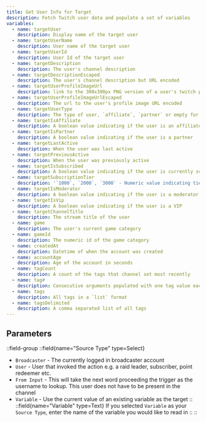 ```yaml
---
title: Get User Info for Target
description: Fetch Twitch user data and populate a set of variables
variables:
  - name: targetUser
    description: Display name of the target user
  - name: targetUserName
    description: User name of the target user
  - name: targetUserId
    description: User Id of the target user
  - name: targetDescription
    description: The user's channel description
  - name: targetDescriptionEscaped
    description: The user's channel description but URL encoded
  - name: targetUserProfileImageUrl
    description: link to the 300x300px PNG version of a user's twitch profile image
  - name: targetUserProfileImageUrlEscaped
    description: The url to the user's profile image URL encoded
  - name: targetUserType
    description: The type of user, `affiliate`, `partner` or empty for regular user
  - name: targetIsAffiliate
    description: A boolean value indicating if the user is an affiliate
  - name: targetIsPartner
    description: A boolean value indicating if the user is a partner
  - name: targetLastActive
    description: When the user was last active
  - name: targetPreviousActive
    description: When the user was previously active
  - name: targetIsSubscribed
    description: A boolean value indicating if the user is currently subscribed
  - name: targetSubscriptionTier
    description: '`1000`, `2000`, `3000` - Numeric value indicating tier'
  - name: targetIsModerator
    description: A boolean value indicating if the user is a moderator
  - name: targetIsVip
    description: A boolean value indicating if the user is a VIP
  - name: targetChannelTitle
    description: The stream title of the user
  - name: game
    description: The user's current game category
  - name: gameId
    description: The numeric id of the game category
  - name: createdAt
    description: Datetime of when the account was created
  - name: accountAge
    description: Age of the account in seconds
  - name: tagCount
    description: A count of the tags that channel set most recently
  - name: tag#
    description: Consecutive arguments populated with one tag value each
  - name: tags
    description: All tags in a `list` format
  - name: tagsDelimited
    description: A comma separated list of all tags
---
```


## Parameters
::field-group
  ::field{name="Source Type" type=Select}
  - `Broadcaster` - The currently logged in broadcaster account
  - `User` - User that invoked the action e.g. a raid leader, subscriber, point redeemer etc.
  - `From Input` - This will take the next word proceeding the trigger as the username to lookup. This user does not have to be present in the channel
  - `Variable` - Use the current value of an existing variable as the target
  ::
  ::field{name="Variable" type=Text}
  If you selected `Variable` as your `Source Type`, enter the name of the variable you would like to read in
  ::
::
